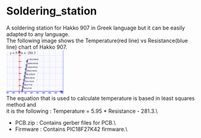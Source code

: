 # Soldering_station
A soldering station for Hakko 907 in Greek language but it can be easily adapted to any language.\
The following image shows the Temperature(red line) vs Resistance(blue line) chart of Hakko 907.\
<img src="temp_res.png" width="30%"> \
The equation that is used to calculate temperature is based in least squares method and \
it is the following : Temperature = 5.95 * Resistance - 281.3.\

- PCB.zip : Contains gerber files for PCB.\
- Firmware : Contains PIC18F27K42 firmware.\
